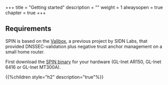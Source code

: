 +++
title = "Getting started"
description = ""
weight = 1
alwaysopen = true
chapter = true
+++

## Requirements

SPIN is based on the [Valibox](https://valibox.sidnlabs.nl/), a previous project by SIDN Labs, that provided
DNSSEC-validation plus negative trust anchor management on a small home router.

First download the [SPIN binary](https://valibox.sidnlabs.nl/pages/download.html) for your hardware (GL-Inet AR150, 
GL-Inet 6416 or GL-Inet MT300A).

{{%children style="h2" description="true"%}}

